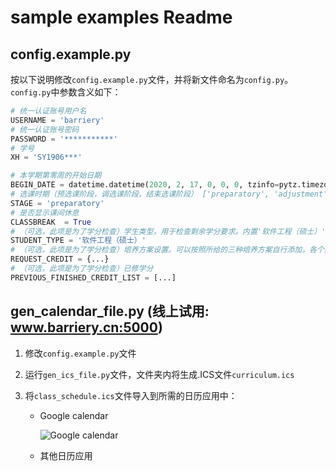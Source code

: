 # sample examples Readme

## config.example.py

按以下说明修改`config.example.py`文件，并将新文件命名为`config.py`。`config.py`中参数含义如下：

```python
# 统一认证账号用户名
USERNAME = 'barriery'
# 统一认证账号密码
PASSWORD = '***********'
# 学号
XH = 'SY1906***'

# 本学期第零周的开始日期
BEGIN_DATE = datetime.datetime(2020, 2, 17, 0, 0, 0, tzinfo=pytz.timezone("Asia/Shanghai"))
# 选课时期（预选课阶段，调选课阶段，结束选课阶段） ['preparatory', 'adjustment', 'ending']
STAGE = 'preparatory'
# 是否显示课间休息
CLASSBREAK  = True
# （可选，此项是为了学分检查）学生类型，用于检查剩余学分要求。内置'软件工程（硕士）', '计算机科学与技术（硕士）', '计算机技术（全日制专硕）'三种培养方案。
STUDENT_TYPE = '软件工程（硕士）'
# （可选，此项是为了学分检查）培养方案设置。可以按照所给的三种培养方案自行添加，各个类目可以嵌套，必须包含'total'字段表示该类目所需的最低学分要求
REQUEST_CREDIT = {...}
# （可选，此项是为了学分检查）已修学分
PREVIOUS_FINISHED_CREDIT_LIST = [...]
```

## gen_calendar_file.py (线上试用: www.barriery.cn:5000)

1. 修改`config.example.py`文件

1. 运行`gen_ics_file.py`文件，文件夹内将生成.ICS文件`curriculum.ics`

2. 将`class_schedule.ics`文件导入到所需的日历应用中：

   - Google calendar

     ![Google calendar](https://tva1.sinaimg.cn/large/006y8mN6ly1g6zizxwh2aj31720lqq39.jpg)

   - 其他日历应用

